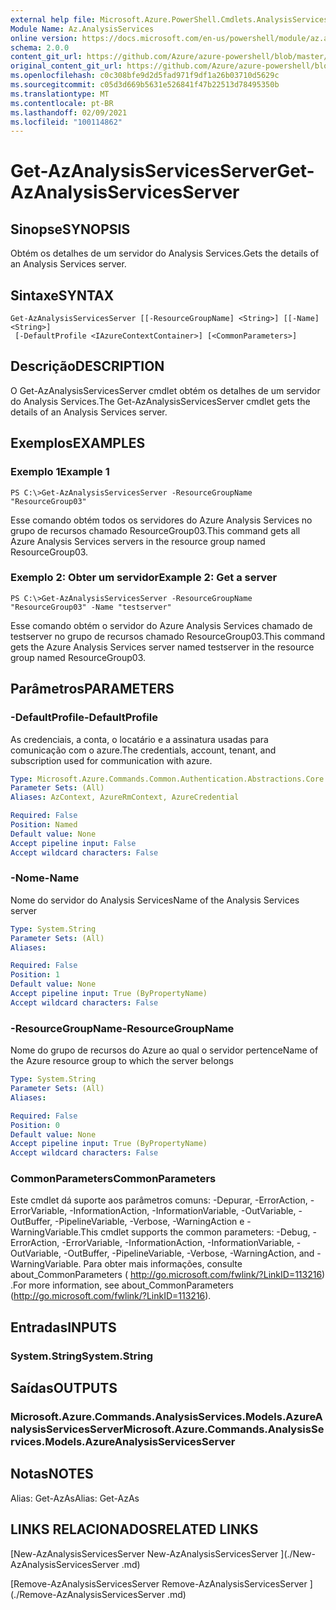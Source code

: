```yaml
---
external help file: Microsoft.Azure.PowerShell.Cmdlets.AnalysisServices.dll-Help.xml
Module Name: Az.AnalysisServices
online version: https://docs.microsoft.com/en-us/powershell/module/az.analysisservices/get-azanalysisservicesserver
schema: 2.0.0
content_git_url: https://github.com/Azure/azure-powershell/blob/master/src/AnalysisServices/AnalysisServices/help/Get-AzAnalysisServicesServer.md
original_content_git_url: https://github.com/Azure/azure-powershell/blob/master/src/AnalysisServices/AnalysisServices/help/Get-AzAnalysisServicesServer.md
ms.openlocfilehash: c0c308bfe9d2d5fad971f9df1a26b03710d5629c
ms.sourcegitcommit: c05d3d669b5631e526841f47b22513d78495350b
ms.translationtype: MT
ms.contentlocale: pt-BR
ms.lasthandoff: 02/09/2021
ms.locfileid: "100114862"
---
```

# <span data-ttu-id="1d209-101">Get-AzAnalysisServicesServer</span><span class="sxs-lookup"><span data-stu-id="1d209-101">Get-AzAnalysisServicesServer</span></span>

## <span data-ttu-id="1d209-102">Sinopse</span><span class="sxs-lookup"><span data-stu-id="1d209-102">SYNOPSIS</span></span>
<span data-ttu-id="1d209-103">Obtém os detalhes de um servidor do Analysis Services.</span><span class="sxs-lookup"><span data-stu-id="1d209-103">Gets the details of an Analysis Services server.</span></span>

## <span data-ttu-id="1d209-104">Sintaxe</span><span class="sxs-lookup"><span data-stu-id="1d209-104">SYNTAX</span></span>

```
Get-AzAnalysisServicesServer [[-ResourceGroupName] <String>] [[-Name] <String>]
 [-DefaultProfile <IAzureContextContainer>] [<CommonParameters>]
```

## <span data-ttu-id="1d209-105">Descrição</span><span class="sxs-lookup"><span data-stu-id="1d209-105">DESCRIPTION</span></span>
<span data-ttu-id="1d209-106">O Get-AzAnalysisServicesServer cmdlet obtém os detalhes de um servidor do Analysis Services.</span><span class="sxs-lookup"><span data-stu-id="1d209-106">The Get-AzAnalysisServicesServer cmdlet gets the details of an Analysis Services server.</span></span>

## <span data-ttu-id="1d209-107">Exemplos</span><span class="sxs-lookup"><span data-stu-id="1d209-107">EXAMPLES</span></span>

### <span data-ttu-id="1d209-108">Exemplo 1</span><span class="sxs-lookup"><span data-stu-id="1d209-108">Example 1</span></span>
```
PS C:\>Get-AzAnalysisServicesServer -ResourceGroupName "ResourceGroup03"
```

<span data-ttu-id="1d209-109">Esse comando obtém todos os servidores do Azure Analysis Services no grupo de recursos chamado ResourceGroup03.</span><span class="sxs-lookup"><span data-stu-id="1d209-109">This command gets all Azure Analysis Services servers in the resource group named ResourceGroup03.</span></span>

### <span data-ttu-id="1d209-110">Exemplo 2: Obter um servidor</span><span class="sxs-lookup"><span data-stu-id="1d209-110">Example 2: Get a server</span></span>
```
PS C:\>Get-AzAnalysisServicesServer -ResourceGroupName "ResourceGroup03" -Name "testserver"
```

<span data-ttu-id="1d209-111">Esse comando obtém o servidor do Azure Analysis Services chamado de testserver no grupo de recursos chamado ResourceGroup03.</span><span class="sxs-lookup"><span data-stu-id="1d209-111">This command gets the Azure Analysis Services server named testserver in the resource group named ResourceGroup03.</span></span>

## <span data-ttu-id="1d209-112">Parâmetros</span><span class="sxs-lookup"><span data-stu-id="1d209-112">PARAMETERS</span></span>

### <span data-ttu-id="1d209-113">-DefaultProfile</span><span class="sxs-lookup"><span data-stu-id="1d209-113">-DefaultProfile</span></span>
<span data-ttu-id="1d209-114">As credenciais, a conta, o locatário e a assinatura usadas para comunicação com o azure.</span><span class="sxs-lookup"><span data-stu-id="1d209-114">The credentials, account, tenant, and subscription used for communication with azure.</span></span>

```yaml
Type: Microsoft.Azure.Commands.Common.Authentication.Abstractions.Core.IAzureContextContainer
Parameter Sets: (All)
Aliases: AzContext, AzureRmContext, AzureCredential

Required: False
Position: Named
Default value: None
Accept pipeline input: False
Accept wildcard characters: False
```

### <span data-ttu-id="1d209-115">-Nome</span><span class="sxs-lookup"><span data-stu-id="1d209-115">-Name</span></span>
<span data-ttu-id="1d209-116">Nome do servidor do Analysis Services</span><span class="sxs-lookup"><span data-stu-id="1d209-116">Name of the Analysis Services server</span></span>

```yaml
Type: System.String
Parameter Sets: (All)
Aliases:

Required: False
Position: 1
Default value: None
Accept pipeline input: True (ByPropertyName)
Accept wildcard characters: False
```

### <span data-ttu-id="1d209-117">-ResourceGroupName</span><span class="sxs-lookup"><span data-stu-id="1d209-117">-ResourceGroupName</span></span>
<span data-ttu-id="1d209-118">Nome do grupo de recursos do Azure ao qual o servidor pertence</span><span class="sxs-lookup"><span data-stu-id="1d209-118">Name of the Azure resource group to which the server belongs</span></span>

```yaml
Type: System.String
Parameter Sets: (All)
Aliases:

Required: False
Position: 0
Default value: None
Accept pipeline input: True (ByPropertyName)
Accept wildcard characters: False
```

### <span data-ttu-id="1d209-119">CommonParameters</span><span class="sxs-lookup"><span data-stu-id="1d209-119">CommonParameters</span></span>
<span data-ttu-id="1d209-120">Este cmdlet dá suporte aos parâmetros comuns: -Depurar, -ErrorAction, -ErrorVariable, -InformationAction, -InformationVariable, -OutVariable, -OutBuffer, -PipelineVariable, -Verbose, -WarningAction e -WarningVariable.</span><span class="sxs-lookup"><span data-stu-id="1d209-120">This cmdlet supports the common parameters: -Debug, -ErrorAction, -ErrorVariable, -InformationAction, -InformationVariable, -OutVariable, -OutBuffer, -PipelineVariable, -Verbose, -WarningAction, and -WarningVariable.</span></span> <span data-ttu-id="1d209-121">Para obter mais informações, consulte about_CommonParameters ( http://go.microsoft.com/fwlink/?LinkID=113216) .</span><span class="sxs-lookup"><span data-stu-id="1d209-121">For more information, see about_CommonParameters (http://go.microsoft.com/fwlink/?LinkID=113216).</span></span>

## <span data-ttu-id="1d209-122">Entradas</span><span class="sxs-lookup"><span data-stu-id="1d209-122">INPUTS</span></span>

### <span data-ttu-id="1d209-123">System.String</span><span class="sxs-lookup"><span data-stu-id="1d209-123">System.String</span></span>

## <span data-ttu-id="1d209-124">Saídas</span><span class="sxs-lookup"><span data-stu-id="1d209-124">OUTPUTS</span></span>

### <span data-ttu-id="1d209-125">Microsoft.Azure.Commands.AnalysisServices.Models.AzureAnalysisServicesServer</span><span class="sxs-lookup"><span data-stu-id="1d209-125">Microsoft.Azure.Commands.AnalysisServices.Models.AzureAnalysisServicesServer</span></span>

## <span data-ttu-id="1d209-126">Notas</span><span class="sxs-lookup"><span data-stu-id="1d209-126">NOTES</span></span>
<span data-ttu-id="1d209-127">Alias: Get-AzAs</span><span class="sxs-lookup"><span data-stu-id="1d209-127">Alias: Get-AzAs</span></span>

## <span data-ttu-id="1d209-128">LINKS RELACIONADOS</span><span class="sxs-lookup"><span data-stu-id="1d209-128">RELATED LINKS</span></span>

[<span data-ttu-id="1d209-129">New-AzAnalysisServicesServer </span><span class="sxs-lookup"><span data-stu-id="1d209-129">New-AzAnalysisServicesServer </span></span>](./New-AzAnalysisServicesServer .md)

[<span data-ttu-id="1d209-130">Remove-AzAnalysisServicesServer </span><span class="sxs-lookup"><span data-stu-id="1d209-130">Remove-AzAnalysisServicesServer </span></span>](./Remove-AzAnalysisServicesServer .md)
